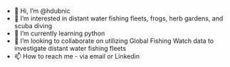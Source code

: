 - 👋 Hi, I’m @hdubnic
- 👀 I’m interested in distant water fishing fleets, frogs, herb gardens, and scuba diving
- 🌱 I’m currently learning python
- 💞️ I’m looking to collaborate on utilizing Global Fishing Watch data to investigate distant water fishing fleets
- 📫 How to reach me - via email or Linkedin

<!---
hdubnic/hdubnic is a ✨ special ✨ repository because its `README.md` (this file) appears on your GitHub profile.
You can click the Preview link to take a look at your changes.
--->
